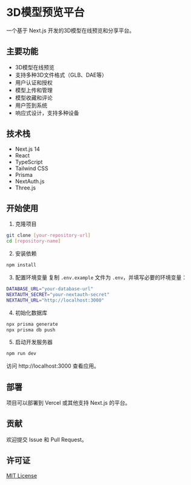 # 3D模型预览平台

一个基于 Next.js 开发的3D模型在线预览和分享平台。

## 主要功能

- 3D模型在线预览
- 支持多种3D文件格式（GLB、DAE等）
- 用户认证和授权
- 模型上传和管理
- 模型收藏和评论
- 用户签到系统
- 响应式设计，支持多种设备

## 技术栈

- Next.js 14
- React
- TypeScript
- Tailwind CSS
- Prisma
- NextAuth.js
- Three.js

## 开始使用

1. 克隆项目

```bash
git clone [your-repository-url]
cd [repository-name]
```

2. 安装依赖

```bash
npm install
```

3. 配置环境变量
复制 `.env.example` 文件为 `.env`，并填写必要的环境变量：

```bash
DATABASE_URL="your-database-url"
NEXTAUTH_SECRET="your-nextauth-secret"
NEXTAUTH_URL="http://localhost:3000"
```

4. 初始化数据库

```bash
npx prisma generate
npx prisma db push
```

5. 启动开发服务器

```bash
npm run dev
```

访问 http://localhost:3000 查看应用。

## 部署

项目可以部署到 Vercel 或其他支持 Next.js 的平台。

## 贡献

欢迎提交 Issue 和 Pull Request。

## 许可证

[MIT License](LICENSE) 